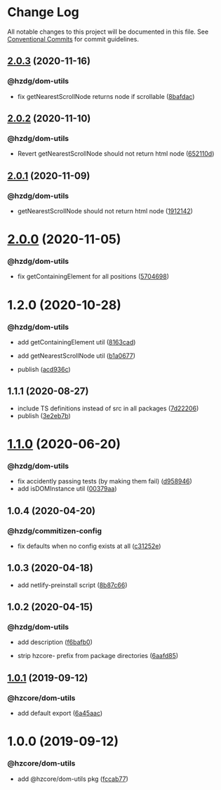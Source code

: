 # Change Log

All notable changes to this project will be documented in this file.
See [Conventional Commits](https://conventionalcommits.org) for commit guidelines.

## [2.0.3](https://github.com/hzdg/hz-core/compare/@hzdg/dom-utils@2.0.2...@hzdg/dom-utils@2.0.3) (2020-11-16)


### @hzdg/dom-utils

* fix getNearestScrollNode returns node if scrollable ([8bafdac](https://github.com/hzdg/hz-core/commit/8bafdac))


## [2.0.2](https://github.com/hzdg/hz-core/compare/@hzdg/dom-utils@2.0.1...@hzdg/dom-utils@2.0.2) (2020-11-10)


### @hzdg/dom-utils

* Revert getNearestScrollNode should not return html node ([652110d](https://github.com/hzdg/hz-core/commit/652110d))


## [2.0.1](https://github.com/hzdg/hz-core/compare/@hzdg/dom-utils@2.0.0...@hzdg/dom-utils@2.0.1) (2020-11-09)


### @hzdg/dom-utils

* getNearestScrollNode should not return html node ([1912142](https://github.com/hzdg/hz-core/commit/1912142))


# [2.0.0](https://github.com/hzdg/hz-core/compare/@hzdg/dom-utils@1.2.0...@hzdg/dom-utils@2.0.0) (2020-11-05)


### @hzdg/dom-utils

* fix getContainingElement for all positions ([5704698](https://github.com/hzdg/hz-core/commit/5704698))


# 1.2.0 (2020-10-28)


### @hzdg/dom-utils

* add getContainingElement util ([8163cad](https://github.com/hzdg/hz-core/commit/8163cad))
* add getNearestScrollNode util ([b1a0677](https://github.com/hzdg/hz-core/commit/b1a0677))

* publish ([acd936c](https://github.com/hzdg/hz-core/commit/acd936c))


## 1.1.1 (2020-08-27)


* include TS definitions instead of src in all packages ([7d22206](https://github.com/hzdg/hz-core/commit/7d22206))
* publish ([3e2eb7b](https://github.com/hzdg/hz-core/commit/3e2eb7b))


# [1.1.0](https://github.com/hzdg/hz-core/compare/@hzdg/dom-utils@1.0.4...@hzdg/dom-utils@1.1.0) (2020-06-20)


### @hzdg/dom-utils

* fix accidently passing tests (by making them fail) ([d958946](https://github.com/hzdg/hz-core/commit/d958946))
* add isDOMInstance util ([00379aa](https://github.com/hzdg/hz-core/commit/00379aa))


## 1.0.4 (2020-04-20)


### @hzdg/commitizen-config

* fix defaults when no config exists at all ([c31252e](https://github.com/hzdg/hz-core/commit/c31252e))


## 1.0.3 (2020-04-18)


* add netlify-preinstall script ([8b87c66](https://github.com/hzdg/hz-core/commit/8b87c66))


## 1.0.2 (2020-04-15)


### @hzdg/dom-utils

* add description ([f6bafb0](https://github.com/hzdg/hz-core/commit/f6bafb0))

* strip hzcore- prefix from package directories ([6aafd85](https://github.com/hzdg/hz-core/commit/6aafd85))


## [1.0.1](https://github.com/hzdg/hz-core/compare/@hzcore/dom-utils@1.0.0...@hzcore/dom-utils@1.0.1) (2019-09-12)


### @hzcore/dom-utils

* add default export ([6a45aac](https://github.com/hzdg/hz-core/commit/6a45aac))


# 1.0.0 (2019-09-12)


### @hzcore/dom-utils

* add @hzcore/dom-utils pkg ([fccab77](https://github.com/hzdg/hz-core/commit/fccab77))
